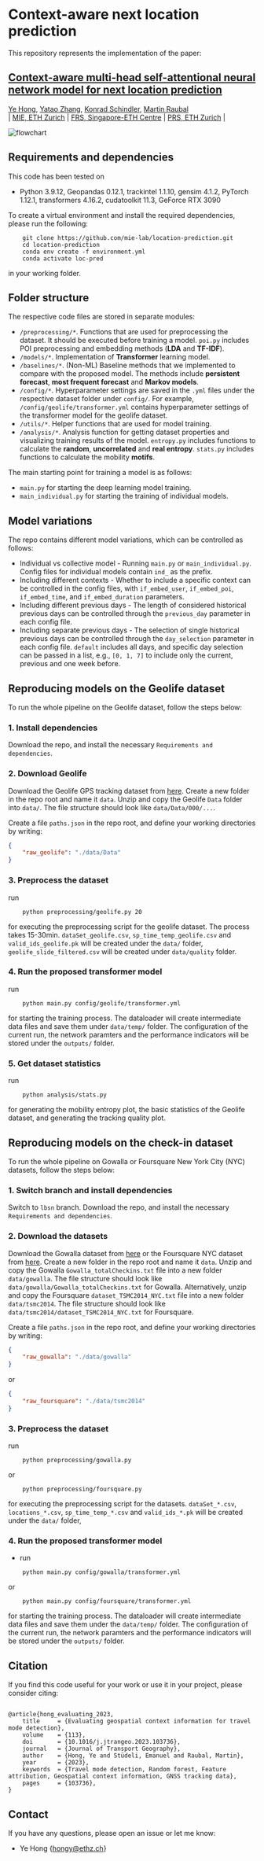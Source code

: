 # Context-aware next location prediction

This repository represents the implementation of the paper:

## <a href="https://doi.org/10.1016/j.trc.2023.104315" target="_blank">Context-aware multi-head self-attentional neural network model for next location prediction</a>
[Ye Hong](https://hongyeehh.github.io/), [Yatao Zhang](https://frs.ethz.ch/people/researchers/yatao-zhang.html), [Konrad Schindler](https://prs.igp.ethz.ch/group/people/person-detail.schindler.html), [Martin Raubal](https://raubal.ethz.ch/)\
| [MIE, ETH Zurich](https://gis.ethz.ch/en/) | [FRS, Singapore-​ETH Centre](https://frs.ethz.ch/) | [PRS, ETH Zurich](https://prs.igp.ethz.ch/) |

![flowchart](fig/1_overview_flowchart.png?raw=True)

## Requirements and dependencies
This code has been tested on

- Python 3.9.12, Geopandas 0.12.1, trackintel 1.1.10, gensim 4.1.2, PyTorch 1.12.1, transformers 4.16.2, cudatoolkit 11.3, GeForce RTX 3090

To create a virtual environment and install the required dependencies, please run the following:
```shell
    git clone https://github.com/mie-lab/location-prediction.git
    cd location-prediction
    conda env create -f environment.yml
    conda activate loc-pred
```
in your working folder.

## Folder structure
The respective code files are stored in separate modules:
- `/preprocessing/*`. Functions that are used for preprocessing the dataset. It should be executed before training a model. `poi.py` includes POI preprocessing and embedding methods (**LDA** and **TF-IDF**).
- `/models/*`. Implementation of **Transformer** learning model.  
- `/baselines/*`. (Non-ML) Baseline methods that we implemented to compare with the proposed model. The methods include **persistent forecast**, **most frequent forecast** and **Markov models**. 
- `/config/*`. Hyperparameter settings are saved in the `.yml` files under the respective dataset folder under `config/`. For example, `/config/geolife/transformer.yml` contains hyperparameter settings of the transformer model for the geolife dataset. 
- `/utils/*`. Helper functions that are used for model training. 
- `/analysis/*`. Analysis function for getting dataset properties and visualizing training results of the model. `entropy.py` includes functions to calculate the **random**, **uncorrelated** and **real entropy**. `stats.py` includes functions to calculate the mobility **motifs**.

The main starting point for training a model is as follows:
- `main.py` for starting the deep learning model training. 
- `main_individual.py` for starting the training of individual models. 

## Model variations

The repo contains different model variations, which can be controlled as follows:

- Individual vs collective model - Running `main.py` or `main_individual.py`. Config files for individual models contain `ind_` as the prefix.
- Including different contexts - Whether to include a specific context can be controlled in the config files, with `if_embed_user`, `if_embed_poi`, `if_embed_time`, and `if_embed_duration` parameters.
- Including different previous days - The length of considered historical previous days can be controlled through the `previous_day` parameter in each config file.
- Including separate previous days - The selection of single historical previous days can be controlled through the `day_selection` parameter in each config file. `default` includes all days, and specific day selection can be passed in a list, e.g., `[0, 1, 7]` to include only the current, previous and one week before.

## Reproducing models on the Geolife dataset
To run the whole pipeline on the Geolife dataset, follow the steps below:

### 1. Install dependencies 
Download the repo, and install the necessary `Requirements and dependencies`.

### 2. Download Geolife 
Download the Geolife GPS tracking dataset from [here](https://www.microsoft.com/en-us/download/details.aspx?id=52367). Create a new folder in the repo root and name it `data`. Unzip and copy the Geolife `Data` folder into `data/`. The file structure should look like `data/Data/000/...`.

Create a file `paths.json` in the repo root, and define your working directories by writing:

```json
{
    "raw_geolife": "./data/Data"
}
```

### 3. Preprocess the dataset
run 
```shell
    python preprocessing/geolife.py 20
```
for executing the preprocessing script for the geolife dataset. The process takes 15-30min. `dataSet_geolife.csv`, `sp_time_temp_geolife.csv` and `valid_ids_geolife.pk` will be created under the `data/` folder, `geolife_slide_filtered.csv` will be created under `data/quality` folder.

### 4. Run the proposed transformer model
run 
```shell
    python main.py config/geolife/transformer.yml
```
for starting the training process. The dataloader will create intermediate data files and save them under `data/temp/` folder. The configuration of the current run, the network paramters and the performance indicators will be stored under the `outputs/` folder.

### 5. Get dataset statistics
run 
```shell
    python analysis/stats.py
```
for generating the mobility entropy plot, the basic statistics of the Geolife dataset, and generating the tracking quality plot. 

## Reproducing models on the check-in dataset
To run the whole pipeline on Gowalla or Foursquare New York City (NYC) datasets, follow the steps below:

### 1. Switch branch and install dependencies 
Switch to `lbsn` branch. Download the repo, and install the necessary `Requirements and dependencies`.

### 2. Download the datasets 
Download the Gowalla dataset from [here](https://snap.stanford.edu/data/loc-gowalla.html) or the Foursquare NYC dataset from [here](https://sites.google.com/site/yangdingqi/home/foursquare-dataset). Create a new folder in the repo root and name it `data`.  Unzip and copy the Gowalla `Gowalla_totalCheckins.txt` file into a new folder `data/gowalla`. The file structure should look like `data/gowalla/Gowalla_totalCheckins.txt` for Gowalla. Alternatively, unzip and copy the Foursquare `dataset_TSMC2014_NYC.txt` file into a new folder `data/tsmc2014`. The file structure should look like `data/tsmc2014/dataset_TSMC2014_NYC.txt` for Foursquare.


Create a file `paths.json` in the repo root, and define your working directories by writing:
```json
{
    "raw_gowalla": "./data/gowalla"
}
```
or
```json
{
    "raw_foursquare": "./data/tsmc2014"
}
```

### 3. Preprocess the dataset

run 
```shell
    python preprocessing/gowalla.py
```
or 
```shell
    python preprocessing/foursquare.py
```
for executing the preprocessing script for the datasets. `dataSet_*.csv`, `locations_*.csv`, `sp_time_temp_*.csv` and `valid_ids_*.pk` will be created under the `data/` folder, 

### 4. Run the proposed transformer model
- run 
```shell
    python main.py config/gowalla/transformer.yml
```
or
```shell
    python main.py config/foursquare/transformer.yml
```

for starting the training process. The dataloader will create intermediate data files and save them under the `data/temp/` folder. The configuration of the current run, the network paramters and the performance indicators will be stored under the `outputs/` folder.

## Citation
If you find this code useful for your work or use it in your project, please consider citing:

```shell

@article{hong_evaluating_2023,
	title     = {Evaluating geospatial context information for travel mode detection},
	volume    = {113},
	doi       = {10.1016/j.jtrangeo.2023.103736},
	journal   = {Journal of Transport Geography},
	author    = {Hong, Ye and Stüdeli, Emanuel and Raubal, Martin},
	year      = {2023},
	keywords  = {Travel mode detection, Random forest, Feature attribution, Geospatial context information, GNSS tracking data},
	pages     = {103736},
}

```

## Contact
If you have any questions, please open an issue or let me know: 
- Ye Hong {hongy@ethz.ch}
